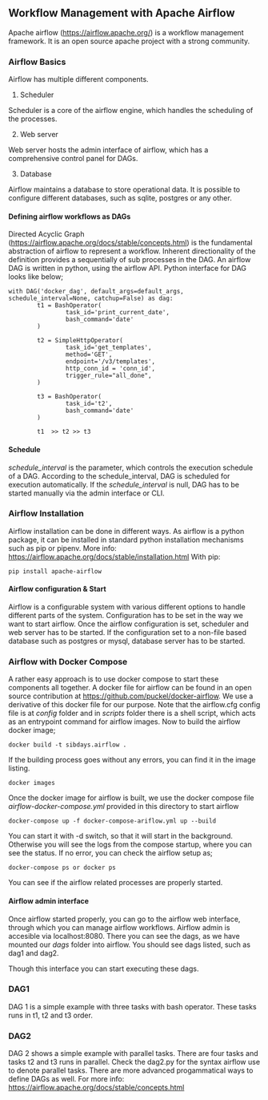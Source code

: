 ## Workflow Management with Apache Airflow

Apache airflow (https://airflow.apache.org/) is a workflow management framework. It is an open source apache project with a strong community.

### Airflow Basics

Airflow has multiple different components.

1. Scheduler

Scheduler is a core of the airflow engine, which handles the scheduling of the processes.

2. Web server

Web server hosts the admin interface of airflow, which has a comprehensive control panel for DAGs.

3. Database

Airflow maintains a database to store operational data. It is possible to configure different databases, such as sqlite, postgres or any other.


#### Defining airflow workflows as DAGs

Directed Acyclic Graph (https://airflow.apache.org/docs/stable/concepts.html) is the fundamental abstraction of airflow to represent a workflow. Inherent directionality of the definition provides a sequentially of sub processes in the DAG.
An airflow DAG is written in python, using the airflow API. Python interface for DAG looks like below;

```
with DAG('docker_dag', default_args=default_args, schedule_interval=None, catchup=False) as dag:
        t1 = BashOperator(
                task_id='print_current_date',
                bash_command='date'
        )
    
        t2 = SimpleHttpOperator(
                task_id='get_templates',
                method='GET',
                endpoint='/v3/templates',
                http_conn_id = 'conn_id',
                trigger_rule="all_done",
        )

        t3 = BashOperator(
                task_id='t2',
                bash_command='date'
        )

        t1  >> t2 >> t3

```

#### Schedule
*schedule_interval* is the parameter, which controls the execution schedule of a DAG. According to the schedule_interval, DAG is scheduled for execution automatically. If the *schedule_interval* is null, DAG has to be started manually via the admin interface or CLI.



### Airflow Installation 

Airflow installation can be done in different ways. As airflow is a python package, it can be installed in standard python installation mechanisms such as pip or pipenv.
More info: https://airflow.apache.org/docs/stable/installation.html
With pip:
```
pip install apache-airflow
```

#### Airflow configuration & Start

Airflow is a configurable system with various different options to handle different parts of the system. Configuration has to be set in the way we want to start airflow.
Once the airflow configuration is set, scheduler and web server has to be started. If the configuration set to a non-file based database such as postgres or mysql, database server has to be started.


### Airflow with Docker Compose

A rather easy approach is to use docker compose to start these components all together. A docker file for airflow can be found in an open source contribution at https://github.com/puckel/docker-airflow.
We use a derivative of this docker file for our purpose. Note that the airflow.cfg config file is at *config* folder and in *scripts* folder there is a shell script, which acts as an entrypoint command for airflow images.
Now to build the airflow docker image;

```
docker build -t sibdays.airflow .
```

If the building process goes without any errors, you can find it in the image listing. 

```
docker images
```


Once the docker image for airflow is built, we use the docker compose file *airflow-docker-compose.yml* provided in this directory to start airflow 


```
docker-compose up -f docker-compose-ariflow.yml up --build
```

You can start it with -d switch, so that it will start in the background. Otherwise you will see the logs from the compose startup, where you can see the status. If no error, you can check the airflow setup as;

```
docker-compose ps or docker ps
```

You can see if the airflow related processes are properly started.

#### Airflow admin interface

Once airflow started properly, you can go to the airflow web interface, through which you can manage airflow workflows. Airflow admin is accesible via localhost:8080.
There you can see the dags, as we have mounted our *dags* folder into airflow. You should see dags listed, such as dag1 and dag2.

Though this interface you can start executing these dags. 

### DAG1

DAG 1 is a simple example with three tasks with bash operator. These tasks runs in t1, t2 and t3 order.

### DAG2

DAG 2 shows a simple example with parallel tasks. There are four tasks and tasks t2 and t3 runs in parallel. Check the dag2.py for the syntax airflow use to denote parallel tasks. There are more advanced progammatical ways to define DAGs as well.
For more info: https://airflow.apache.org/docs/stable/concepts.html



